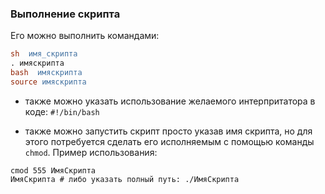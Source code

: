 ### Выполнение скрипта

Его можно выполнить командами:
```Lex
sh  имя_скрипта
. имяскрипта
bash  имяскрипта
source имяскрипта
```

* также можно указать использование желаемого интерпритатора в коде:
`#!/bin/bash`

* также можно запустить скрипт просто указав имя скрипта, но для этого потребуется сделать его исполняемым с помощью команды `chmod`.
Пример использования:
```Shell
cmod 555 ИмяСкрипта
ИмяСкрипта # либо указать полный путь: ./ИмяСкрипта
```



